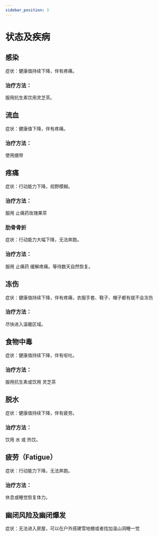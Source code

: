 ```yaml
---
sidebar_position: 3
---
```


# 状态及疾病

## 感染

症状：健康值持续下降，伴有疼痛。

### 治疗方法：

服用抗生素饮用灵芝茶。

## 流血
症状：健康值下降，伴有疼痛。

### 治疗方法：
使用绷带

## 疼痛
症状：行动能力下降，视野模糊。

### 治疗方法：
服用 止痛药玫瑰果茶

### 肋骨骨折
症状：行动能力大幅下降，无法奔跑。

### 治疗方法：
服用 止痛药 缓解疼痛。等待数天自然恢复。

## 冻伤
症状：健康值持续下降，伴有疼痛，衣服手套、鞋子、帽子都有就不会冻伤
### 治疗方法：
尽快进入温暖区域。

##  食物中毒
症状：健康值持续下降，伴有呕吐。

### 治疗方法：

服用抗生素或饮用 灵芝茶
## 脱水
症状：健康值持续下降，伴有疲劳。
### 治疗方法：
饮用 水 或 热饮。

## 疲劳（Fatigue）
症状：行动能力下降，无法奔跑。

### 治疗方法：
休息或睡觉恢复体力。

## 幽闭风险及幽闭爆发
症状：无法进入房屋，可以在户外搭建雪地棚或者找加温山洞睡一觉

